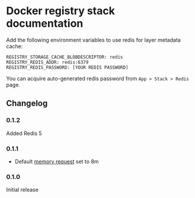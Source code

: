 # Docker registry stack documentation

Add the following environment variables to use redis for layer metadata cache:
```
REGISTRY_STORAGE_CACHE_BLOBDESCRIPTOR: redis
REGISTRY_REDIS_ADDR: redis:6379
REGISTRY_REDIS_PASSWORD: [YOUR REDIS PASSWORD]
```

You can acquire auto-generated redis password from `App > Stack > Redis` page.

## Changelog

### 0.1.2

Added Redis 5

### 0.1.1

* Default [memory request](../config.md#resources) set to 8m

### 0.1.0

Initial release
